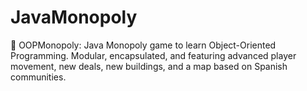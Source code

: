 # JavaMonopoly
🎲 OOPMonopoly: Java Monopoly game to learn Object-Oriented Programming. Modular, encapsulated, and featuring advanced player movement, new deals, new buildings, and a map based on Spanish communities. 
